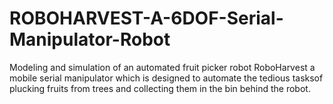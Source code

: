 # ROBOHARVEST-A-6DOF-Serial-Manipulator-Robot
Modeling‬ ‭and‬ ‭simulation‬ ‭of‬ ‭an‬ ‭automated‬ ‭fruit‬ ‭picker‬ ‭robot‬ RoboHarvest‬ ‭a‬ ‭mobile‬ ‭serial‬ ‭manipulator‬ ‭which‬ ‭is‬ ‭designed‬ ‭to‬ ‭automate‬ ‭the‬ ‭tedious‬ ‭tasks‬‭of‬ plucking‬‭ fruits ‬‭from‬‭ trees‬‭ and‬‭ collecting‬‭ them‬ ‭in‬‭ the‬‭ bin‬‭ behind‬‭ the‬ ‭robot.
